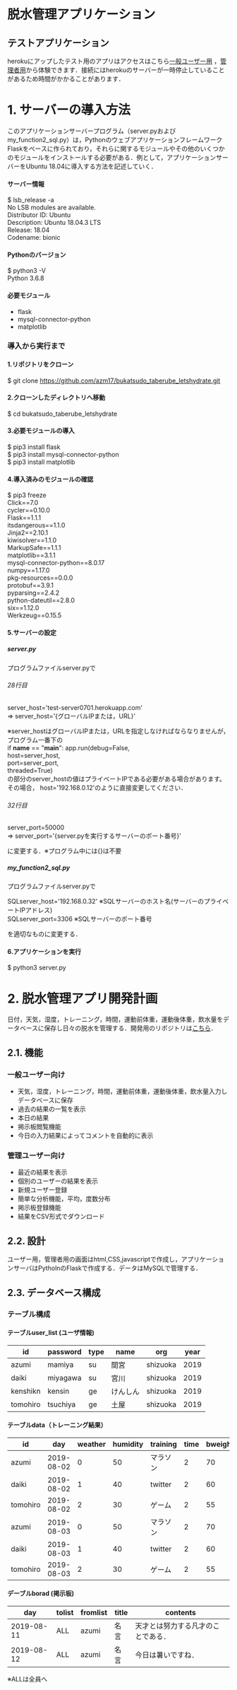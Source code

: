 # 脱水管理アプリケーション
## テストアプリケーション
herokuにアップしたテスト用のアプリはアクセスはこちら[一般ユーザー用](http://test-server0701.herokuapp.com/)
，[管理者用](http://test-server0701.herokuapp.com/admin)から体験できます．接続にはherokuのサーバーが一時停止していることがあるため時間がかかることがあります．

# 1. サーバーの導入方法
このアプリケーションサーバープログラム（server.pyおよびmy_function2_sql.py）は，Pythonのウェブアプリケーションフレームワーク Flaskをベースに作られており，それらに関するモジュールやその他のいくつかのモジュールをインストールする必要がある．例として，アプリケーションサーバーをUbuntu 18.04に導入する方法を記述していく．

#### サーバー情報
$ lsb_release -a  
No LSB modules are available.  
Distributor ID: Ubuntu  
Description:    Ubuntu 18.04.3 LTS  
Release:        18.04  
Codename:       bionic  
#### Pythonのバージョン
$ python3 -V  
Python 3.6.8  
#### 必要モジュール
- flask
- mysql-connector-python
- matplotlib

### 導入から実行まで
#### 1.リポジトリをクローン  
$ git clone https://github.com/azm17/bukatsudo_taberube_letshydrate.git  
#### 2.クローンしたディレクトリへ移動  
$ cd bukatsudo_taberube_letshydrate  
#### 3.必要モジュールの導入  
$ pip3 install flask  
$ pip3 install mysql-connector-python  
$ pip3 install matplotlib  

#### 4.導入済みのモジュールの確認  
$ pip3 freeze  
Click==7.0  
cycler==0.10.0  
Flask==1.1.1  
itsdangerous==1.1.0  
Jinja2==2.10.1  
kiwisolver==1.1.0  
MarkupSafe==1.1.1  
matplotlib==3.1.1  
mysql-connector-python==8.0.17  
numpy==1.17.0  
pkg-resources==0.0.0  
protobuf==3.9.1  
pyparsing==2.4.2  
python-dateutil==2.8.0  
six==1.12.0  
Werkzeug==0.15.5
#### 5.サーバーの設定  
##### server.py
プログラムファイルserver.pyで

###### 28行目
server_host='test-server0701.herokuapp.com'  
⇒
server_host='{グローバルIPまたは，URL}'  

※server_hostはグローバルIPまたは，URLを指定しなければならなりませんが，プログラム一番下の  
if __name__ == "__main__":
  app.run(debug=False,  
              host=server_host,  
              port=server_port,  
              threaded=True)   
の部分のserver_hostの値はプライベートIPである必要がある場合があります。その場合， host='192.168.0.12'のように直接変更してください．


###### 32行目
server_port=50000  
⇒
server_port='{server.pyを実行するサーバーのポート番号}'


に変更する．※プログラム中には{}は不要



##### my_function2_sql.py
プログラムファイルserver.pyで

SQLserver_host='192.168.0.32' ※SQLサーバーのホスト名(サーバーのプライベートIPアドレス)  
SQLserver_port=3306  ※SQLサーバーのポート番号

を適切なものに変更する．


#### 6.アプリケーションを実行
$ python3 server.py

# 2. 脱水管理アプリ開発計画
日付，天気，湿度，トレーニング，時間，運動前体重，運動後体重，飲水量をデータベースに保存し日々の脱水を管理する．開発用のリポジトリは[こちら](https://github.com/azm17/app0702)．
## 2.1. 機能
### 一般ユーザー向け
- 天気，湿度，トレーニング，時間，運動前体重，運動後体重，飲水量入力しデータベースに保存
- 過去の結果の一覧を表示
- 本日の結果
- 掲示板閲覧機能
- 今日の入力結果によってコメントを自動的に表示

### 管理ユーザー向け
- 最近の結果を表示
- 個別のユーザーの結果を表示
- 新規ユーザー登録
- 簡単な分析機能，平均，度数分布
- 掲示板登録機能
- 結果をCSV形式でダウンロード

## 2.2. 設計
ユーザー用，管理者用の画面はhtml,CSS,javascriptで作成し，アプリケーションサーバはPytholnのFlaskで作成する．データはMySQLで管理する．

## 2.3. データベース構成
### テーブル構成

#### テーブルuser_list (ユーザ情報)
|id|password|type|name|org|year|
|---|---|---|---|---|---|
|azumi|mamiya|su|間宮|shizuoka|2019|
|daiki|miyagawa|su|宮川|shizuoka|2019|
|kenshikn|kensin|ge|けんしん|shizuoka|2019|
|tomohiro|tsuchiya|ge|土屋|shizuoka|2019|

#### テーブルdata（トレーニング結果）
|id|day|weather|humidity|training|time|bweight|aweight|water|temp|rtime|  
|---|---|---|---|---|---|---|---|---|---|---|  
|azumi|2019-08-02|0|50|マラソン|2|70|68.9|0|30|201902191657|  
|daiki|2019-08-02|1|40|twitter|2|60|59.8|0.1|30|201902191667|  
|tomohiro|2019-08-02|2|30|ゲーム|2|55|54.9|0.3|30|201902191677|  
|azumi|2019-08-03|0|50|マラソン|2|70|68.9|0|30|201902191687|  
|daiki|2019-08-03|1|40|twitter|2|60|59.8|0.1|30|201902191697|  
|tomohiro|2019-08-03|2|30|ゲーム|2|55|54.9|0.3|30|201902191757|  

#### デーブルborad (掲示板)
|day|tolist|fromlist|title|contents|
|---|---|---|---|---|
|2019-08-11|ALL|azumi|名言|天才とは努力する凡才のことである．|
|2019-08-12|ALL|azumi|名言|今日は暑いですね．|

※ALLは全員へ

